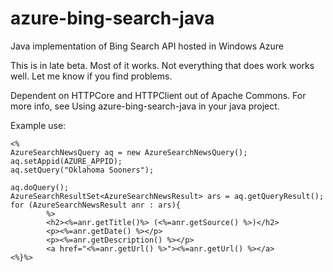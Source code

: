 azure-bing-search-java
======================

Java implementation of Bing Search API hosted in Windows Azure

This is in late beta. Most of it works. Not everything that does work works well. Let me know if you find problems.

Dependent on HTTPCore and HTTPClient out of Apache Commons. For more info, see Using azure-bing-search-java in your java project.

Example use:

```
<%
AzureSearchNewsQuery aq = new AzureSearchNewsQuery();
aq.setAppid(AZURE_APPID);
aq.setQuery("Oklahoma Sooners");
                        
aq.doQuery();
AzureSearchResultSet<AzureSearchNewsResult> ars = aq.getQueryResult();
for (AzureSearchNewsResult anr : ars){
        %>
        <h2><%=anr.getTitle()%> (<%=anr.getSource() %>)</h2>
        <p><%=anr.getDate() %></p>
        <p><%=anr.getDescription() %></p>
        <a href="<%=anr.getUrl() %>"><%=anr.getUrl() %></a>
<%}%>
```
